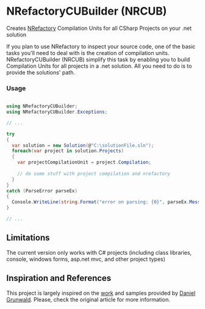 NRefactoryCUBuilder (NRCUB)
===================

Creates [NRefactory](https://github.com/icsharpcode/NRefactory) Compilation Units for all CSharp Projects on your .net solution


If you plan to use NRefactory to inspect your source code, one of the basic tasks you'll need to deal with is the creation of compilation units. NRefactoryCUBuilder (NRCUB) simplify this task by enabling you to build Compilation Units for all projects in a .net solution. All you need to do is to provide the solutions' path.


### Usage

```csharp

using NRefactoryCUBuilder;
using NRefactoryCUBuilder.Exceptions;

// ...

try
{
  var solution = new Solution(@"C:\solutionFile.sln");
  foreach(var project in solution.Projects)
  {
    var projectCompilationUnit = project.Compilation;
  
    // do some stuff with project compilation and nrefactory
  }
}
catch (ParseError parseEx)
{
  Console.WriteLine(string.Format("error on parsing: {0}", parseEx.Message);
}

// ...

```

## Limitations

The current version only works with C# projects (including class libraries, console, windows forms, asp.net mvc, and other project types)

## Inspiration and References

This project is largely inspired on the [work](http://www.codeproject.com/Articles/408663/Using-NRefactory-for-analyzing-Csharp-code) and samples provided by [Daniel Grunwald](http://www.danielgrunwald.de/). Please, check the original article for more information.
